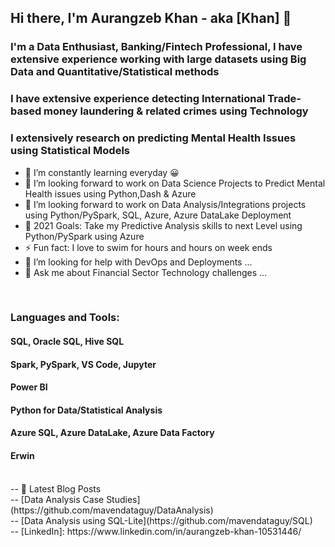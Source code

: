 ## Hi there, I'm Aurangzeb Khan - aka [Khan] 👋

### I'm a Data Enthusiast, Banking/Fintech Professional, I have extensive experience working with large datasets using Big Data and Quantitative/Statistical methods
### I have extensive experience detecting International Trade-based money laundering & related crimes using Technology 
### I extensively research on predicting Mental Health Issues using Statistical Models

- 🌱 I’m constantly learning everyday  😀
- 👯 I’m looking forward to work on Data Science Projects to Predict Mental Health issues using Python,Dash & Azure
- 👯 I’m looking forward to work on Data Analysis/Integrations projects using Python/PySpark, SQL, Azure, Azure DataLake Deployment
- 🥅 2021 Goals: Take my Predictive Analysis skills to next Level using Python/PySpark using Azure 
- ⚡ Fun fact: I love to swim for hours and hours on week ends
- 🤔 I’m looking for help with DevOps and Deployments ...
- 💬 Ask me about Financial Sector Technology challenges ...

<br />

### Languages and Tools:

#### SQL, Oracle SQL, Hive SQL
#### Spark, PySpark, VS Code, Jupyter
#### Power BI
#### Python for Data/Statistical Analysis
#### Azure SQL, Azure DataLake, Azure Data Factory
#### Erwin
<br />
-- 📕 Latest Blog Posts
<br />
<!-- BLOG-POST-LIST:START -->
-- [Data Analysis Case Studies](https://github.com/mavendataguy/DataAnalysis)
<br/>
-- [Data Analysis using SQL-Lite](https://github.com/mavendataguy/SQL)
<!-- BLOG-POST-LIST:END -->
<br />
-- [LinkedIn]: https://www.linkedin.com/in/aurangzeb-khan-10531446/
</details>
